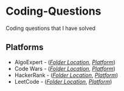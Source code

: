 # Coding-Questions
Coding questions that I have solved

## Platforms

* AlgoExpert - (_[Folder Location](https://github.com/Mayank0255/Coding-Questions/tree/master/algoexpert)_, _[Platform](https://www.algoexpert.io)_)
* Code Wars - (_[Folder Location](https://github.com/Mayank0255/Coding-Questions/tree/master/codewars)_, _[Platform](https://www.codewars.com)_)
* HackerRank - (_[Folder Location](https://github.com/Mayank0255/Coding-Questions/tree/master/hackerrank)_, _[Platform](https://www.hackerrank.com)_)
* LeetCode - (_[Folder Location](https://github.com/Mayank0255/Coding-Questions/tree/master/leetcode)_, _[Platform](https://leetcode.com)_)

